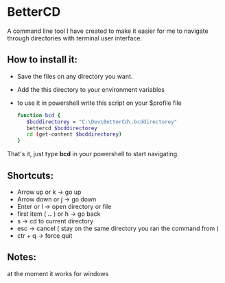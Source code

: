 # BetterCD

A command line tool I have created to make it easier for me to navigate through directories with terminal user interface.


## How to install it:
* Save the files on any directory you want.
* Add the this directory to your environment variables
* to use it in powershell write this script on your $profile file


    ```bash
    function bcd {
       $bcddirectorey = "C:\Dev\BetterCd\.bcddirectorey"
       bettercd $bcddirectorey 
       cd (get-content $bcddirectorey)
    }
    ```

That's it, just type **bcd** in your powershell to start navigating.

## Shortcuts:
* Arrow up or k -> go up
* Arrow down or j -> go down
* Enter or l -> open directory or file
* first item ( **..** ) or h -> go back
* s -> cd to current directory
* esc -> cancel ( stay on the same directory you ran the command from )
* ctr + q -> force quit

## Notes:
at the moment it works for windows
